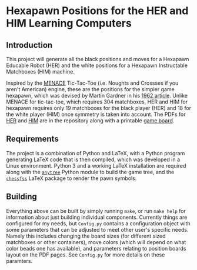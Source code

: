 # Hexapawn Positions for the HER and HIM Learning Computers

## Introduction

This project will generate all the black positions and moves for a Hexapawn Educable Robot (HER) and the white positions for a Hexapawn Instructable Matchboxes (HIM) machine.

Inspired by the [MENACE](https://www.mscroggs.co.uk/blog/94) Tic-Tac-Toe (i.e. Noughts and Crossses if you aren't American) engine, these are the positions for the simpler game hexapawn, which was devised by Martin Gardner in his [1962 article](http://cs.williams.edu/~freund/cs136-073/GardnerHexapawn.pdf).
Unlike MENACE for tic-tac-toe, which requires 304 matchboxes, HER and HIM for hexapawn requires only 19 matchboxes for the black player (HER) and 18 for the white player (HIM) once symmetry is taken into account.
The PDFs for [HER]() and [HIM]() are in the repository along with a printable [game board]().

## Requirements

The project is a combination of Python and LaTeX, with a Python program generating LaTeX code that is then compiled, which was developed in a Linux environment.
Python 3 and a working LaTeX installation are required along with the [`anytree`](https://pypi.org/project/anytree/) Python module to build the game tree, and the [`chessfss`](https://ctan.org/pkg/chessfss?lang=en) LaTeX package to render the pawn symbols.

## Building

Everything above can be built by simply running `make`, or run `make help` for information about just building individual components.
Currently things are configured for my needs, but `Config.py` contains a configuration object with some parameters that can be adjusted to meet other user's specific needs.
Namely this includes changing the board sizes (for different sized matchboxes or other containers), move colors (which will depend on what color beads one has available), and parameters relating to position boards layout on the PDF pages.
See `Config.py` for more details on these paramters.
